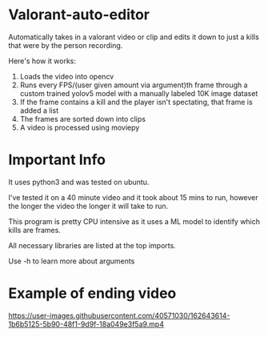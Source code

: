 # Valorant-auto-editor
Automatically takes in a valorant video or clip and edits it down to just a kills that were by the person recording.

Here's how it works:

1. Loads the video into opencv
2. Runs every FPS/(user given amount via argument)th frame through a custom trained yolov5 model with a manually labeled 10K image dataset
3. If the frame contains a kill and the player isn't spectating, that frame is added a list
4. The frames are sorted down into clips 
5. A video is processed using moviepy

# Important Info
It uses python3 and was tested on ubuntu.

I've tested it on a 40 minute video and it took about 15 mins to run, however the longer the video the longer it will take to run.

This program is pretty CPU intensive as it uses a ML model to identify which kills are frames.

All necessary libraries are listed at the top imports.

Use -h to learn more about arguments

# Example of ending video
https://user-images.githubusercontent.com/40571030/162643614-1b6b5125-5b90-48f1-9d9f-18a049e3f5a9.mp4

